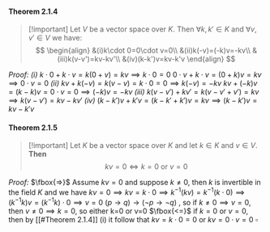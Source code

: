 #### Theorem 2.1.4
>[!important] Let $V$ be a vector space over $K$. Then $\forall k,k'\in K$ and $\forall v, v'\in V$ we have:
>$$
>\begin{align}
>&(i)k\cdot 0=0\cdot v=0\\
>&(ii)k(-v)=(-k)v=-kv\\
>&(iii)k(v-v')=kv-kv'\\
>&(iv)(k-k')v=kv-k'v
\end{align}
>$$

*Proof:*
*(i)* $k\cdot 0+k\cdot v=k(0+v)=kv \implies k\cdot 0=0$
$0\cdot v+k\cdot v=(0+k)v=kv \implies 0\cdot v=0$
*(ii)* $kv+k(-v)=k(v-v)=k\cdot 0=0 \implies k(-v)=-kv$
$kv + (-k)v=(k-k)v=0\cdot v=0 \implies(-k)v=-kv$
*(iii)* $k(v-v') + kv' = k(v-v'+v')=kv \implies k(v-v')=kv-kv'$
*(iv)* $(k-k')v+k'v =(k-k'+k')v=kv \implies (k-k')v=kv-k'v$

#### Theorem 2.1.5
>[!important] Let $K$ be a vector space over $K$ and let $k\in K$ and $v\in V$. **Then**
>$$kv=0\iff k=0 \text{ or } v=0$$

*Proof:*
$\fbox{=>}$ Assume $kv=0$ and suppose $k\neq0$, then $k$ is invertible in the field $K$ and we have 
$kv=0\implies kv=k\cdot0\implies k^{-1}(kv)=k^{-1}(k\cdot0) \implies(k^{-1}k)v=(k^{-1}k)\cdot 0 \implies v=0$
$(p\to q)\to(\neg p\to \neg q)$ , so if $k\neq0 \implies v=0,$ then $v\neq0 \implies k=0$, so either k=0 or v=0
$\fbox{<=}$ if $k=0$ or $v=0$, then by [[#Theorem 2.1.4]] (i) it follow that $kv = k\cdot0=0$ or $kv = 0\cdot v=0$
$\square$
